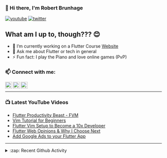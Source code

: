 ### 👋 Hi there, I'm Robert Brunhage

[![youtube](https://img.shields.io/static/v1?label=@RobertBrunhage&message=Subscribe&logo=YouTube&color=FF0000&style=for-the-badge)](http://bit.ly/2SUyRhx)
[![twitter](https://img.shields.io/twitter/follow/robertbrunhage?color=%231DA1F2&logo=twitter&style=for-the-badge)](https://twitter.com/intent/follow?original_referer=https%3A%2F%2Fgithub.com%2Frobertbrunhage&screen_name=robertbrunhage)

## What am I up to, though??? 😊
- 🔭 I’m currently working on a Flutter Course [Website](https://robertbrunhage.com)
- 💬 Ask me about Flutter or tech in general
- ⚡ Fun fact: I play the Piano and love online games (PvP)

### 📫 Connect with me:

[<img align="left" alt="RobertBrunhage | YouTube" width="22px" src="https://cdn.jsdelivr.net/npm/simple-icons@v3/icons/youtube.svg" />][youtube]
[<img align="left" alt="RobertBrunhage | Twitter" width="22px" src="https://cdn.jsdelivr.net/npm/simple-icons@v3/icons/twitter.svg" />][twitter]
[<img align="left" alt="RobertBrunhageDev | Instagram" width="22px" src="https://cdn.jsdelivr.net/npm/simple-icons@v3/icons/instagram.svg" />][instagram]

<br />

---

### 📺 Latest YouTube Videos
<!-- YOUTUBE:START -->
- [Flutter Productivity Beast - FVM](https://www.youtube.com/watch?v=l5HsXg5KlYE)
- [Vim Tutorial for Beginners](https://www.youtube.com/watch?v=auhZ5t4WX7g)
- [Flutter Vim Setup to Become a 10x Developer](https://www.youtube.com/watch?v=-0RiAlOXGYs)
- [Flutter Web Opinions & Why I Choose Next](https://www.youtube.com/watch?v=YHhC-7FVo7I)
- [Add Google Ads to your Flutter App](https://www.youtube.com/watch?v=4mJQQmjnL3Q)
<!-- YOUTUBE:END -->

---

<details>
  <summary>:zap: Recent Github Activity</summary>
  
<!--START_SECTION:activity-->
1. 💪 Opened PR [#62](https://github.com/RobertBrunhage/website/pull/62) in [RobertBrunhage/website](https://github.com/RobertBrunhage/website)
2. 🎉 Merged PR [#61](https://github.com/RobertBrunhage/website/pull/61) in [RobertBrunhage/website](https://github.com/RobertBrunhage/website)
3. 💪 Opened PR [#61](https://github.com/RobertBrunhage/website/pull/61) in [RobertBrunhage/website](https://github.com/RobertBrunhage/website)
4. ❗️ Opened issue [#148](https://github.com/CSFrequency/react-firebase-hooks/issues/148) in [CSFrequency/react-firebase-hooks](https://github.com/CSFrequency/react-firebase-hooks)
5. 🎉 Merged PR [#60](https://github.com/RobertBrunhage/website/pull/60) in [RobertBrunhage/website](https://github.com/RobertBrunhage/website)
<!--END_SECTION:activity-->

</details>

[twitter]: https://twitter.com/robertbrunhage
[youtube]: https://youtube.com/c/robertbrunhage
[instagram]: https://instagram.com/robertbrunhagedev
